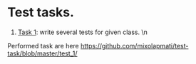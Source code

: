 # Test tasks.
1. [Task 1](/test_1): write several tests for given class. \n

Performed task are here https://github.com/mixolapmati/test-task/blob/master/test_1/
